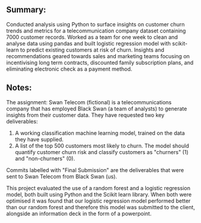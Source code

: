 Summary: 
-
Conducted analysis using Python to surface insights on customer churn trends and metrics for a telecommunication company dataset containing 7000 customer records. Worked as a team for one week to clean and analyse data using pandas and built logistic regression model with scikit-learn to predict existing customers at risk of churn. Insights and recommendations geared towards sales and marketing teams focusing on incentivising long term contracts, discounted family subscription plans, and eliminating electronic check as a payment method.

**Notes:**
-
The assignment: Swan Telecom (fictional) is a telecommunications company that has employed Black Swan (a team of analysts) to generate insights from their customer data.
They have requested two key deliverables:
  1. A working classification machine learning model, trained on the data they have supplied.
  2. A list of the top 500 customers most likely to churn.
The model should quantify customer churn risk and classify customers as "churners" (1) and "non-churners" (0).

Commits labelled with "Final Submission" are the deliverables that were sent to Swan Telecom from Black Swan (us).

This project evaluated the use of a random forest and a logistic regression model, both built using Python and the Scikit learn library.
When both were optimised it was found that our logistic regression model performed better than our random forest and therefore this model was submitted
to the client, alongside an information deck in the form of a powerpoint.
